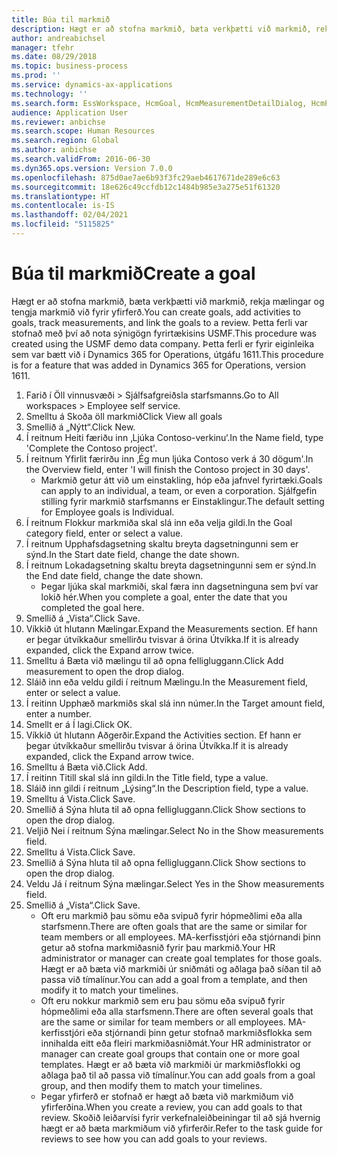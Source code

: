 ```yaml
---
title: Búa til markmið
description: Hægt er að stofna markmið, bæta verkþætti við markmið, rekja mælingar og tengja markmið við fyrir yfirferð.
author: andreabichsel
manager: tfehr
ms.date: 08/29/2018
ms.topic: business-process
ms.prod: ''
ms.service: dynamics-ax-applications
ms.technology: ''
ms.search.form: EssWorkspace, HcmGoal, HcmMeasurementDetailDialog, HcmPerfJournalAdd, HcmGoalChangeSettings, HcmEmployeeDevelopmentWorkspace
audience: Application User
ms.reviewer: anbichse
ms.search.scope: Human Resources
ms.search.region: Global
ms.author: anbichse
ms.search.validFrom: 2016-06-30
ms.dyn365.ops.version: Version 7.0.0
ms.openlocfilehash: 875d0ae7ae6b93f3fc29aeb4617671de289e6c63
ms.sourcegitcommit: 18e626c49ccfdb12c1484b985e3a275e51f61320
ms.translationtype: HT
ms.contentlocale: is-IS
ms.lasthandoff: 02/04/2021
ms.locfileid: "5115825"
---
```

# <a name="create-a-goal"></a><span data-ttu-id="5c65d-103">Búa til markmið</span><span class="sxs-lookup"><span data-stu-id="5c65d-103">Create a goal</span></span>

<span data-ttu-id="5c65d-104">Hægt er að stofna markmið, bæta verkþætti við markmið, rekja mælingar og tengja markmið við fyrir yfirferð.</span><span class="sxs-lookup"><span data-stu-id="5c65d-104">You can create goals, add activities to goals, track measurements, and link the goals to a review.</span></span> <span data-ttu-id="5c65d-105">Þetta ferli var stofnað með því að nota sýnigögn fyrirtækisins USMF.</span><span class="sxs-lookup"><span data-stu-id="5c65d-105">This procedure was created using the USMF demo data company.</span></span> <span data-ttu-id="5c65d-106">Þetta ferli er fyrir eiginleika sem var bætt við í Dynamics 365 for Operations, útgáfu 1611.</span><span class="sxs-lookup"><span data-stu-id="5c65d-106">This procedure is for a feature that was added in Dynamics 365 for Operations, version 1611.</span></span>

1. <span data-ttu-id="5c65d-107">Farið í Öll vinnusvæði > Sjálfsafgreiðsla starfsmanns.</span><span class="sxs-lookup"><span data-stu-id="5c65d-107">Go to All workspaces > Employee self service.</span></span>
2. <span data-ttu-id="5c65d-108">Smelltu á Skoða öll markmið</span><span class="sxs-lookup"><span data-stu-id="5c65d-108">Click View all goals</span></span>
3. <span data-ttu-id="5c65d-109">Smellið á „Nýtt“.</span><span class="sxs-lookup"><span data-stu-id="5c65d-109">Click New.</span></span>
4. <span data-ttu-id="5c65d-110">Í reitnum Heiti færiðu inn ‚Ljúka Contoso-verkinu‘.</span><span class="sxs-lookup"><span data-stu-id="5c65d-110">In the Name field, type 'Complete the Contoso project'.</span></span>
5. <span data-ttu-id="5c65d-111">Í reitnum Yfirlit færirðu inn ‚Ég mun ljúka Contoso verk á 30 dögum'.</span><span class="sxs-lookup"><span data-stu-id="5c65d-111">In the Overview field, enter 'I will finish the Contoso project in 30 days'.</span></span>
    * <span data-ttu-id="5c65d-112">Markmið getur átt við um einstakling, hóp eða jafnvel fyrirtæki.</span><span class="sxs-lookup"><span data-stu-id="5c65d-112">Goals can apply to an individual, a team, or even a corporation.</span></span> <span data-ttu-id="5c65d-113">Sjálfgefin stilling fyrir markmið starfsmanns er Einstaklingur.</span><span class="sxs-lookup"><span data-stu-id="5c65d-113">The default setting for Employee goals is Individual.</span></span>  
6. <span data-ttu-id="5c65d-114">Í reitnum Flokkur markmiða skal slá inn eða velja gildi.</span><span class="sxs-lookup"><span data-stu-id="5c65d-114">In the Goal category field, enter or select a value.</span></span>
7. <span data-ttu-id="5c65d-115">Í reitnum Upphafsdagsetning skaltu breyta dagsetningunni sem er sýnd.</span><span class="sxs-lookup"><span data-stu-id="5c65d-115">In the Start date field, change the date shown.</span></span>
8. <span data-ttu-id="5c65d-116">Í reitnum Lokadagsetning skaltu breyta dagsetningunni sem er sýnd.</span><span class="sxs-lookup"><span data-stu-id="5c65d-116">In the End date field, change the date shown.</span></span>
    * <span data-ttu-id="5c65d-117">Þegar ljúka skal markmiði, skal færa inn dagsetninguna sem því var lokið hér.</span><span class="sxs-lookup"><span data-stu-id="5c65d-117">When you complete a goal, enter the date that you completed the goal here.</span></span>  
9. <span data-ttu-id="5c65d-118">Smellið á „Vista“.</span><span class="sxs-lookup"><span data-stu-id="5c65d-118">Click Save.</span></span>
10. <span data-ttu-id="5c65d-119">Víkkið út hlutann Mælingar.</span><span class="sxs-lookup"><span data-stu-id="5c65d-119">Expand the Measurements section.</span></span> <span data-ttu-id="5c65d-120">Ef hann er þegar útvíkkaður smellirðu tvisvar á örina Útvíkka.</span><span class="sxs-lookup"><span data-stu-id="5c65d-120">If it is already expanded, click the Expand arrow twice.</span></span>
11. <span data-ttu-id="5c65d-121">Smelltu á Bæta við mælingu til að opna felligluggann.</span><span class="sxs-lookup"><span data-stu-id="5c65d-121">Click Add measurement to open the drop dialog.</span></span>
12. <span data-ttu-id="5c65d-122">Sláið inn eða veldu gildi í reitnum Mælingu.</span><span class="sxs-lookup"><span data-stu-id="5c65d-122">In the Measurement field, enter or select a value.</span></span>
13. <span data-ttu-id="5c65d-123">Í reitinn Upphæð markmiðs skal slá inn númer.</span><span class="sxs-lookup"><span data-stu-id="5c65d-123">In the Target amount field, enter a number.</span></span>
14. <span data-ttu-id="5c65d-124">Smellt er á Í lagi.</span><span class="sxs-lookup"><span data-stu-id="5c65d-124">Click OK.</span></span>
15. <span data-ttu-id="5c65d-125">Víkkið út hlutann Aðgerðir.</span><span class="sxs-lookup"><span data-stu-id="5c65d-125">Expand the Activities section.</span></span> <span data-ttu-id="5c65d-126">Ef hann er þegar útvíkkaður smellirðu tvisvar á örina Útvíkka.</span><span class="sxs-lookup"><span data-stu-id="5c65d-126">If it is already expanded, click the Expand arrow twice.</span></span>
16. <span data-ttu-id="5c65d-127">Smelltu á Bæta við.</span><span class="sxs-lookup"><span data-stu-id="5c65d-127">Click Add.</span></span>
17. <span data-ttu-id="5c65d-128">Í reitinn Titill skal slá inn gildi.</span><span class="sxs-lookup"><span data-stu-id="5c65d-128">In the Title field, type a value.</span></span>
18. <span data-ttu-id="5c65d-129">Sláið inn gildi í reitnum „Lýsing“.</span><span class="sxs-lookup"><span data-stu-id="5c65d-129">In the Description field, type a value.</span></span>
19. <span data-ttu-id="5c65d-130">Smelltu á Vista.</span><span class="sxs-lookup"><span data-stu-id="5c65d-130">Click Save.</span></span>
20. <span data-ttu-id="5c65d-131">Smellið á Sýna hluta til að opna felligluggann.</span><span class="sxs-lookup"><span data-stu-id="5c65d-131">Click Show sections to open the drop dialog.</span></span>
21. <span data-ttu-id="5c65d-132">Veljið Nei í reitnum Sýna mælingar.</span><span class="sxs-lookup"><span data-stu-id="5c65d-132">Select No in the Show measurements field.</span></span>
22. <span data-ttu-id="5c65d-133">Smelltu á Vista.</span><span class="sxs-lookup"><span data-stu-id="5c65d-133">Click Save.</span></span>
23. <span data-ttu-id="5c65d-134">Smellið á Sýna hluta til að opna felligluggann.</span><span class="sxs-lookup"><span data-stu-id="5c65d-134">Click Show sections to open the drop dialog.</span></span>
24. <span data-ttu-id="5c65d-135">Veldu Já í reitnum Sýna mælingar.</span><span class="sxs-lookup"><span data-stu-id="5c65d-135">Select Yes in the Show measurements field.</span></span>
25. <span data-ttu-id="5c65d-136">Smellið á „Vista“.</span><span class="sxs-lookup"><span data-stu-id="5c65d-136">Click Save.</span></span>
    * <span data-ttu-id="5c65d-137">Oft eru markmið þau sömu eða svipuð fyrir hópmeðlimi eða alla starfsmenn.</span><span class="sxs-lookup"><span data-stu-id="5c65d-137">There are often goals that are the same or similar for team members or all employees.</span></span>     <span data-ttu-id="5c65d-138">MA-kerfisstjóri eða stjórnandi þinn getur að stofna markmiðasnið fyrir þau markmið.</span><span class="sxs-lookup"><span data-stu-id="5c65d-138">Your HR administrator or manager can create goal templates for those goals.</span></span> <span data-ttu-id="5c65d-139">Hægt er að bæta við markmiði úr sniðmáti og aðlaga það síðan til að passa við tímalínur.</span><span class="sxs-lookup"><span data-stu-id="5c65d-139">You can add a goal from a template, and then modify it to match your timelines.</span></span>  
    * <span data-ttu-id="5c65d-140">Oft eru nokkur markmið sem eru þau sömu eða svipuð fyrir hópmeðlimi eða alla starfsmenn.</span><span class="sxs-lookup"><span data-stu-id="5c65d-140">There are often several goals that are the same or similar for team members or all employees.</span></span>     <span data-ttu-id="5c65d-141">MA-kerfisstjóri eða stjórnandi þinn getur stofnað markmiðsflokka sem innihalda eitt eða fleiri markmiðasniðmát.</span><span class="sxs-lookup"><span data-stu-id="5c65d-141">Your HR administrator or manager can create goal groups that contain one or more goal templates.</span></span> <span data-ttu-id="5c65d-142">Hægt er að bæta við markmiði úr markmiðsflokki og aðlaga það til að passa við tímalínur.</span><span class="sxs-lookup"><span data-stu-id="5c65d-142">You can add goals from a goal group, and then modify them to match your timelines.</span></span>  
    * <span data-ttu-id="5c65d-143">Þegar yfirferð er stofnað er hægt að bæta við markmiðum við yfirferðina.</span><span class="sxs-lookup"><span data-stu-id="5c65d-143">When you create a review, you can add goals to that review.</span></span> <span data-ttu-id="5c65d-144">Skoðið leiðarvísi fyrir verkefnaleiðbeiningar til að sjá hvernig hægt er að bæta markmiðum við yfirferðir.</span><span class="sxs-lookup"><span data-stu-id="5c65d-144">Refer to the task guide for reviews to see how you can add goals to your reviews.</span></span>  

